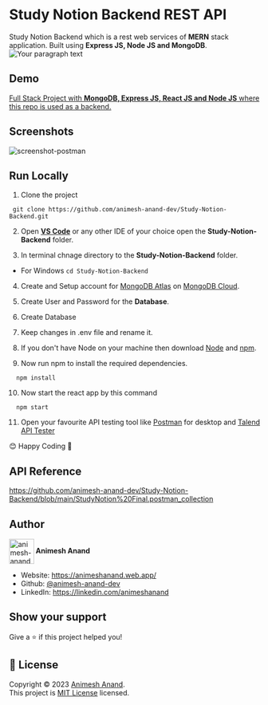 # Study Notion Backend REST API

Study Notion Backend which is a rest web services of **MERN** stack application. Built using **Express JS, Node JS and MongoDB**.
![Your paragraph text](https://github.com/animesh-anand-dev/Study-Notion-Backend/assets/64230897/a596e6ca-6c25-480d-990a-cef4c7cce660)

## Demo

[Full Stack Project with **MongoDB, Express JS, React JS and Node JS** where this repo is used as a backend.](https://study-notion-frontend-green.vercel.app/)


## Screenshots
![screenshot-postman](https://github.com/animesh-anand-dev/Study-Notion-Backend/assets/64230897/af7233e8-18e9-4fcb-bff3-3f6a825ad920)


## Run Locally

1. Clone the project
```
 git clone https://github.com/animesh-anand-dev/Study-Notion-Backend.git
```
2. Open **[VS Code](https://code.visualstudio.com/)** or any other IDE of your choice open the **Study-Notion-Backend** folder.

3. In terminal chnage directory to the **Study-Notion-Backend** folder.
 -   For Windows
    ```
      cd Study-Notion-Backend
    ```
4. Create and Setup account for [MongoDB Atlas](https://www.mongodb.com/cloud) on [MongoDB Cloud](https://www.mongodb.com/cloud).

5. Create User and Password for the **Database**.
6. Create Database
7. Keep changes in .env file and rename it.
8. If you don't have Node on your machine then download [Node](https://nodejs.org/en/download/) and [npm](https://docs.npmjs.com/downloading-and-installing-node-js-and-npm).

9. Now run npm to install the required dependencies.
```
  npm install
```
10. Now start the react app by this command
```
  npm start
```
11. Open your favourite API testing tool like [Postman](https://www.postman.com/) for desktop and [Talend API Tester](https://chrome.google.com/webstore/detail/talend-api-tester-free-ed/aejoelaoggembcahagimdiliamlcdmfm?hl=en)
 
😊 Happy Coding 🎉

## API Reference
https://github.com/animesh-anand-dev/Study-Notion-Backend/blob/main/StudyNotion%20Final.postman_collection

## Author

<p>
  <img width="50"align="center" src="https://user-images.githubusercontent.com/64230897/222225914-ed0f7818-df07-467c-84a8-865252cdfa8a.jpg" alt="animesh-anand"/><b align="right"> Animesh Anand </b>
</p> 

* Website: https://animeshanand.web.app/
* Github: [@animesh-anand-dev](https://github.com/animesh-anand-dev)
* LinkedIn: https://linkedin.com/animeshanand

## Show your support

Give a ⭐️ if this project helped you!

## 📝 License

Copyright © 2023 [Animesh Anand](https://github.com/animesh-anand-dev).<br />
This project is [MIT License](https://github.com/animesh-anand-dev/Study-Notion-Backend/blob/main/LICENSE) licensed.


